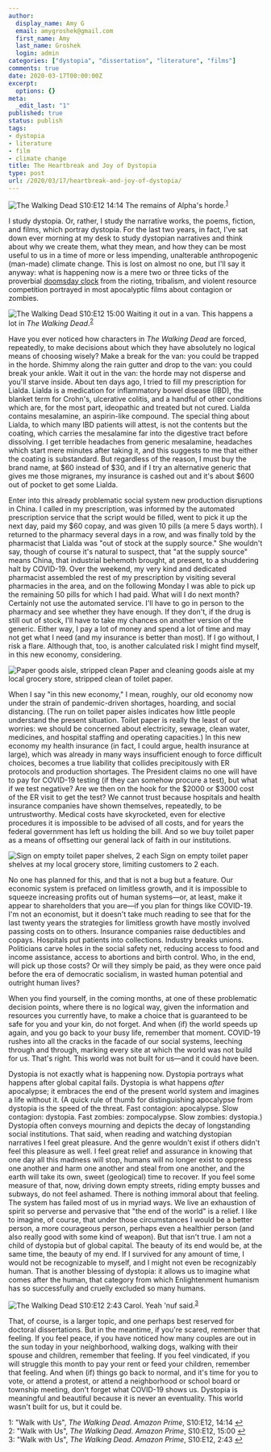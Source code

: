 ```yaml
---
author:
  display_name: Amy G
  email: amygroshek@gmail.com
  first_name: Amy
  last_name: Groshek
  login: admin
categories: ["dystopia", "dissertation", "literature", "films"]
comments: true
date: 2020-03-17T00:00:00Z
excerpt:
  options: {}
meta:
  _edit_last: "1"
published: true
status: publish
tags:
- dystopia
- literature
- film
- climate change
title: The Heartbreak and Joy of Dystopia
type: post
url: /2020/03/17/heartbreak-and-joy-of-dystopia/
---
```


![*The Walking Dead* S10:E12 14:14](/img/zombies.png "Zombies in forest in The Walking Dead Season 10, episode 12 14:14")
<span>The remains of Alpha's horde.<sup id="a1">[1](#note1)</sup></span>

I study dystopia. Or, rather, I study the narrative works, the poems, fiction, and films, which portray dystopia. For the last two years, in fact, I've sat down ever morning at my desk to study dystopian narratives and think about why we create them, what they mean, and how they can be most useful to us in a time of more or less impending, unalterable anthropogenic (man-made) climate change. This is lost on almost no one, but I'll say it anyway: what is happening now is a mere two or three ticks of the proverbial [doomsday clock](https://en.wikipedia.org/wiki/Doomsday_Clock) from the rioting, tribalism, and violent resource competition portrayed in most apocalyptic films about contagion or zombies.

![*The Walking Dead* S10:E12 15:00](/img/hiding-in-van.png "Hiding in a van in The Walking Dead Season 10, episode 12 15:00")
<span>Waiting it out in a van. This happens a lot in *The Walking Dead*.<sup id="a2">[2](#note2)</sup></span>

Have you ever noticed how characters in *The Walking Dead* are forced, repeatedly, to make decisions about which they have absolutely no logical means of choosing wisely? Make a break for the van: you could be trapped in the horde. Shimmy along the rain gutter and drop to the van: you could break your ankle. Wait it out in the van: the horde may not disperse and you'll starve inside. About ten days ago, I tried to fill my prescription for Lialda. Lialda is a medication for inflammatory bowel disease (IBD), the blanket term for Crohn's, ulcerative colitis, and a handful of other conditions which are, for the most part, ideopathic and treated but not cured. Lialda contains mesalamine, an aspirin-like compound. The special thing about Lialda, to which many IBD patients will attest, is not the contents but the coating, which carries the mesalamine far into the digestive tract before dissolving. I get terrible headaches from generic mesalamine, headaches which start mere minutes after taking it, and this suggests to me that either the coating is substandard. But regardless of the reason, I must buy the brand name, at $60 instead of $30, and if I try an alternative generic that gives me those migranes, my insurance is cashed out and it's about $600 out of pocket to get some Lialda. 

Enter into this already problematic social system new production disruptions in China. I called in my prescription, was informed by the automated prescription service that the script would be filled, went to pick it up the next day, paid my $60 copay, and was given 10 pills (a mere 5 days worth). I returned to the pharmacy several days in a row, and was finally told by the pharmacist that Lialda was "out of stock at the supply source." She wouldn't say, though of course it's natural to suspect, that "at the supply source" means China, that industrial behemoth brought, at present, to a shuddering halt by COVID-19. Over the weekend, my very kind and dedicated pharmacist assembled the rest of my prescription by visiting several pharmacies in the area, and on the following Monday I was able to pick up the remaining 50 pills for which I had paid. What will I do next month? Certainly not use the automated service. I'll have to go in person to the pharmacy and see whether they have enough. If they don't, if the drug is still out of stock, I'll have to take my chances on another version of the generic. Either way, I pay a lot of money and spend a lot of time and may not get what I need (and my insurance is better than most). If I go without, I risk a flare. Although that, too, is another calculated risk I might find myself, in this new economy, considering.

![Paper goods aisle, stripped clean](/img/tp-aisle.jpg "Paper goods aisle, stripped clean of toilet paper")
<span>Paper and cleaning goods aisle at my local grocery store, stripped clean of toilet paper.</span>

When I say "in this new economy," I mean, roughly, our old economy now under the strain of pandemic-driven shortages, hoarding, and social distancing. (The run on toilet paper aisles indicates how little people understand the present situation. Toilet paper is really the least of our worries: we should be concerned about electricity, sewage, clean water, medicines, and hospital staffing and operating capacities.) In this new economy my health insurance (in fact, I could argue, health insurance at large), which was already in many ways insufficient enough to force difficult choices, becomes a true liability that collides precipitously with ER protocols and production shortages. The President claims no one will have to pay for COVID-19 testing (if they can somehow procure a test), but what if we test negative? Are we then on the hook for the $2000 or $3000 cost of the ER visit to get the test? We cannot trust because hospitals and health insurance companies have shown themselves, repeatedly, to be untrustworthy. Medical costs have skyrocketed, even for elective procedures it is impossible to be advised of all costs, and for years the federal government has left us holding the bill. And so we buy toilet paper as a means of offsetting our general lack of faith in our institutions. 

![Sign on empty toilet paper shelves, 2 each](/img/tp-sign.jpg "Paper goods aisle, stripped clean of toilet paper")
<span>Sign on empty toilet paper shelves at my local grocery store, limiting customers to 2 each.</span>

No one has planned for this, and that is not a bug but a feature. Our economic system is prefaced on limitless growth, and it is impossible to squeeze increasing profits out of human systems—or, at least, make it appear to shareholders that you are—if you plan for things like COVID-19. I'm not an economist, but it doesn't take much reading to see that for the last twenty years the strategies for limitless growth have mostly involved passing costs on to others. Insurance companies raise deductibles and copays. Hospitals put patients into collections. Industry breaks unions. Politicians carve holes in the social safety net, reducing access to food and income assistance, access to abortions and birth control. Who, in the end, will pick up those costs? Or will they simply be paid, as they were once paid before the era of democratic socialism, in wasted human potential and outright human lives? 

When you find yourself, in the coming months, at one of these problematic decision points, where there is no logical way, given the information and resources you currently have, to make a choice that is guaranteed to be safe for you and your kin, do not forget. And when (if) the world speeds up again, and you go back to your busy life, remember that moment. COVID-19 rushes into all the cracks in the facade of our social systems, leeching through and through, marking every site at which the world was not build for us. That's right. This world was not built for us—and it could have been.

Dystopia is not exactly what is happening now. Dystopia portrays what happens after global capital fails. Dystopia is what happens *after* apocalypse; it embraces the end of the present world system and imagines a life without it. (A quick rule of thumb for distinguishing apocalypse from dystopia is the speed of the threat. Fast contagion: apocalypse. Slow contagion: dystopia. Fast zombies: zompocalypse. Slow zombies: dystopia.) Dystopia often conveys mourning and depicts the decay of longstanding social institutions. That said, when reading and watching dystopian narratives I feel great pleasure. And the genre wouldn't exist if others didn't feel this pleasure as well. I feel great relief and assurance in knowing that one day all this madness will stop, humans will no longer exist to oppress one another and harm one another and steal from one another, and the earth will take its own, sweet (geological) time to recover. If you feel some measure of that, now, driving down empty streets, riding empty busses and subways, do not feel ashamed. There is nothing immoral about that feeling. The system has failed most of us in myriad ways. We live an exhaustion of spirit so perverse and pervasive that "the end of the world" is a relief. I like to imagine, of course, that under those circumstances I would be a better person, a more courageous person, perhaps even a healthier person (and also really good with some kind of weapon). But that isn't true. I am not a child of dystopia but of global capital. The beauty of its end would be, at the same time, the beauty of my end. If I survived for any amount of time, I would not be recognizable to myself, and I might not even be recognizably human. That is another blessing of dystopia: it allows us to imagine what comes after the human, that category from which Enlightenment humanism has so successfully and cruelly excluded so many humans. 

![*The Walking Dead* S10:E12 2:43](/img/carol-bow.png "Hiding in a van in The Walking Dead Season 10, episode 12 2:43")
<span>Carol. Yeah 'nuf said.<sup id="a3">[3](#note3)</sup></span>

That, of course, is a larger topic, and one perhaps best reserved for doctoral dissertations. But in the meantime, if you're scared, remember that feeling. If you feel peace, if you have noticed how many couples are out in the sun today in your neighborhood, walking dogs, walking with their spouse and children, remember that feeling. If you feel vindicated, if you will struggle this month to pay your rent or feed your children, remember that feeling. And when (if) things go back to normal, and it's time for you to vote, or attend a protest, or attend a neighborhood or school board or township meeting, don't forget what COVID-19 shows us. Dystopia is meaningful and beautiful because it is never an eventuality. This world wasn't built for us, but it could be. 

<a name="note1">1</a>: "Walk with Us", *The Walking Dead*. *Amazon Prime*, S10:E12, 14:14 [↩](#a1)  
<a name="note2">2</a>: "Walk with Us", *The Walking Dead*. *Amazon Prime*, S10:E12, 15:00 [↩](#a2)  
<a name="note3">3</a>: "Walk with Us", *The Walking Dead*. *Amazon Prime*, S10:E12, 2:43 [↩](#a3)
